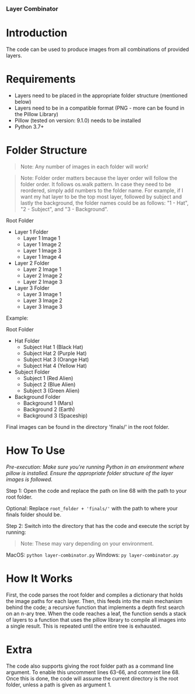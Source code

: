 ### Layer Combinator

# Introduction

The code can be used to produce images from all combinations of provided layers.

# Requirements
- Layers need to be placed in the appropriate folder structure (mentioned below)
- Layers need to be in a compatible format (PNG - more can be found in the Pillow
  Library)
- Pillow (tested on version: 9.1.0) needs to be installed
- Python 3.7+

# Folder Structure

> Note: Any number of images in each folder will work!

> Note: Folder order matters because the layer order will follow the folder order.
      It follows os.walk pattern. In case they need to be reordered, simply add
      numbers to the folder name. For example, if I want my hat layer to be the
      top most layer, followed by subject and lastly the background, the folder
      names could be as follows: "1 - Hat", "2 - Subject", and "3 - Background".

Root Folder
  - Layer 1 Folder
    - Layer 1 Image 1
    - Layer 1 Image 2
    - Layer 1 Image 3
    - Layer 1 Image 4
  - Layer 2 Folder
    - Layer 2 Image 1
    - Layer 2 Image 2
    - Layer 2 Image 3
  - Layer 3 Folder
    - Layer 3 Image 1
    - Layer 3 Image 2
    - Layer 3 Image 3

Example:

Root Folder
  - Hat Folder
    - Subject Hat 1 (Black Hat)
    - Subject Hat 2 (Purple Hat)
    - Subject Hat 3 (Orange Hat)
    - Subject Hat 4 (Yellow Hat)
  - Subject Folder
    - Subject 1 (Red Alien)
    - Subject 2 (Blue Alien)
    - Subject 3 (Green Alien)
  - Background Folder
    - Background 1 (Mars)
    - Background 2 (Earth)
    - Background 3 (Spaceship)

Final images can be found in the directory 'finals/' in the root folder.

# How To Use

*Pre-execution:*
*Make sure you're running Python in an environment where pillow is installed.*
*Ensure the appropriate folder structure of the layer images is followed.*

Step 1: Open the code and replace the path on line 68 with the path to your
root folder.

Optional: Replace `root_folder + 'finals/'` with the path to where your finals
folder should be.

Step 2: Switch into the directory that has the code and execute the script by
running:

> Note: These may vary depending on your environment.

MacOS: `python layer-combinator.py`
Windows: `py layer-combinator.py`


# How It Works

First, the code parses the root folder and compiles a dictionary that holds the
image paths for each layer. Then, this feeds into the main mechanism behind the
code; a recursive function that implements a depth first search on an n-ary tree.
When the code reaches a leaf, the function sends a stack of layers to a function
that uses the pillow library to compile all images into a single result. This
is repeated until the entire tree is exhausted.

# Extra

The code also supports giving the root folder path as a command line argument.
To enable this uncomment lines 63-66, and comment line 68. Once this is done,
the code will assume the current directory is the root folder, unless a path is
given as argument 1.
